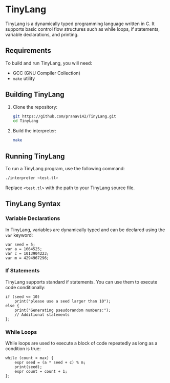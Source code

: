 # TinyLang

TinyLang is a dynamically typed programming language written in C. It supports basic control flow structures such as while loops, if statements, variable declarations, and printing.

## Requirements

To build and run TinyLang, you will need:
- GCC (GNU Compiler Collection)
- `make` utility

## Building TinyLang

1. Clone the repository:
    ```sh
    git https://github.com/pranav142/TinyLang.git
    cd TinyLang
    ```

2. Build the interpreter:
    ```sh
    make
    ```

## Running TinyLang

To run a TinyLang program, use the following command:
```sh
./interpreter <test.tl>
```
Replace `<test.tl>` with the path to your TinyLang source file.

## TinyLang Syntax

### Variable Declarations

In TinyLang, variables are dynamically typed and can be declared using the `var` keyword:

```plaintext
var seed = 5;
var a = 1664525;
var c = 1013904223;
var m = 4294967296;
```

### If Statements

TinyLang supports standard if statements. You can use them to execute code conditionally:

```plaintext
if (seed <= 10) 
    print("please use a seed larger than 10");
else {
    print("Generating pseudorandom numbers:");
    // Additional statements
};
```

### While Loops

While loops are used to execute a block of code repeatedly as long as a condition is true:

```plaintext
while (count < max) {
    expr seed = (a * seed + c) % m;
    print(seed);
    expr count = count + 1;
};
```

